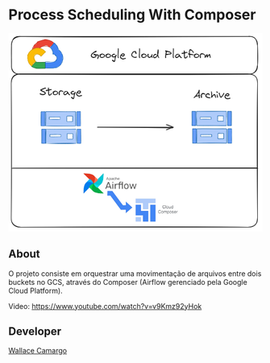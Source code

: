# Process Scheduling With Composer
![Imagemi](./assets/architecture.png)

## About
O projeto consiste em orquestrar uma movimentação de arquivos entre dois buckets no GCS, através do Composer (Airflow gerenciado pela Google Cloud Platform).

Video: https://www.youtube.com/watch?v=v9Kmz92yHok

## Developer
[Wallace Camargo](https://www.linkedin.com/in/wallace-camargo-35b615171/) 